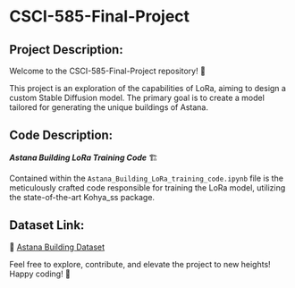# CSCI-585-Final-Project

## Project Description:

Welcome to the CSCI-585-Final-Project repository! 🚀

This project is an exploration of the capabilities of LoRa, aiming to design a custom Stable Diffusion model. The primary goal is to create a model tailored for generating the unique buildings of Astana.

## Code Description:

**_Astana Building LoRa Training Code_** 🏗️

Contained within the `Astana_Building_LoRa_training_code.ipynb` file is the meticulously crafted code responsible for training the LoRa model, utilizing the state-of-the-art Kohya_ss package.

## Dataset Link:

📂 [Astana Building Dataset](https://drive.google.com/drive/folders/1toD3BJp-JZbgOOi-gj8akYIxMpDbQ3k6?usp=sharing)

Feel free to explore, contribute, and elevate the project to new heights! Happy coding! 🌟

